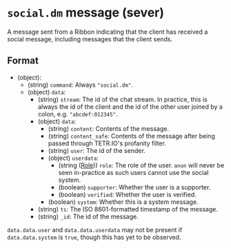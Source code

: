 # `social.dm` message (sever)

A message sent from a Ribbon indicating that the client has received a social message, including messages that the client sends.

## Format

* (object):
    * (string) `command`: Always `"social.dm"`.
    * (object) `data`:
        * (string) `stream`: The id of the chat stream. In practice, this is always the id of the client and the id of the other user joined by a colon, e.g. `"abcdef:012345"`.
        * (object) `data`:
            * (string) `content`: Contents of the message.
            * (string) `content_safe`: Contents of the message after being passed through TETR.IO's profanity filter.
            * (string) `user`: The id of the sender.
            * (object) `userdata`:
                * (string ([Role](../Data/Role.md))) `role`: The role of the user. `anon` will never be seen in-practice as such users cannot use the social system.
                * (boolean) `supporter`: Whether the user is a supporter.
                * (boolean) `verified`: Whether the user is verified.
            * (boolean) `system`: Whether this is a system message.
        * (string) `ts`: The ISO 8601-formatted timestamp of the message.
        * (string) `_id`: The id of the message.

`data.data.user` and `data.data.userdata` may not be present if `data.data.system` is `true`, though this has yet to be observed.